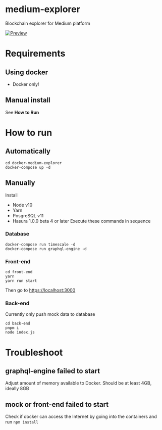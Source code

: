 # medium-explorer
Blockchain explorer for Medium platform

[![Preview](https://thumb.gyazo.com/thumb/1180_w/eyJhbGciOiJIUzI1NiJ9.eyJpbWciOiJfMDg2YWU2MWE0ODkyMDlkZTRlMzNkNmM0YTY5ODUwNmMifQ.PI-ym5FA76y6boVaj8m4tmOKL3tTJn-rcevxUkWz5sE-gif.jpg)](https://i.gyazo.com/7a826daeb7a1003b31d85d6be4a3ea68.mp4)

# Requirements

## Using docker
- Docker only!

## Manual install
See **How to Run**

# How to run
## Automatically

```
cd docker-medium-explorer
docker-compose up -d
```

## Manually
Install
- Node v10
- Yarn
- PosgreSQL v11
- Hasura 1.0.0 beta 4 or later
Execute these commands in sequence

### Database
```
docker-compose run timescale -d
docker-compose run graphql-engine -d
```

### Front-end

```
cd front-end
yarn
yarn run start
```

Then go to [https://localhost:3000](https://localhost:3000)

### Back-end
Currently only push mock data to database

```
cd back-end
pnpm i
node index.js
```

# Troubleshoot

## graphql-engine failed to start
Adjust amount of memory available to Docker. Should be at least 4GB, ideally 8GB

## mock or front-end failed to start
Check if docker can access the Internet by going into the containers and run `npm install`
